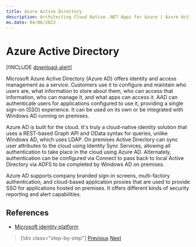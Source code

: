 ```yaml
---
title: Azure Active Directory
description: Architecting Cloud Native .NET Apps for Azure | Azure Active Directory
ms.date: 04/06/2022
---
```


# Azure Active Directory

[!INCLUDE [download-alert](includes/download-alert.md)]

Microsoft Azure Active Directory (Azure AD) offers identity and access management as a service. Customers use it to configure and maintain who users are, what information to store about them, who can access that information, who can manage it, and what apps can access it. AAD can authenticate users for applications configured to use it, providing a single sign-on (SSO) experience. It can be used on its own or be integrated with Windows AD running on premises.

Azure AD is built for the cloud. It's truly a cloud-native identity solution that uses a REST-based Graph API and OData syntax for queries, unlike Windows AD, which uses LDAP. On premises Active Directory can sync user attributes to the cloud using Identity Sync Services, allowing all authentication to take place in the cloud using Azure AD. Alternately, authentication can be configured via Connect to pass back to local Active Directory via ADFS to be completed by Windows AD on premises.

Azure AD supports company branded sign-in screens, multi-factory authentication, and cloud-based application proxies that are used to provide SSO for applications hosted on premises. It offers different kinds of security reporting and alert capabilities.

## References

- [Microsoft identity platform](/azure/active-directory/develop/)

>[!div class="step-by-step"]
>[Previous](authentication-authorization.md)
>[Next](identity-server.md)
